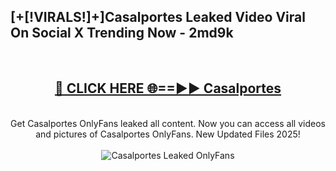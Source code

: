 <h2>[+[!VIRALS!]+]Casalportes Leaked Video Viral On Social X Trending Now - 2md9k</h2>
<br>
<div align="center">
<h2><a href="https://libra.edu.pl?Casalportes" rel="nofollow">🔴 CLICK HERE 🌐==►► Casalportes</a></h2>
<br>
Get Casalportes OnlyFans leaked all content. Now you can access all videos and pictures of Casalportes OnlyFans. New Updated Files 2025!
<br>
<br>
<a href="https://libra.edu.pl?Casalportes" rel="nofollow" data-target="animated-image.originalLink"><img src="https://i.ibb.co.com/WyWwxjT/player-gif2.gif" alt="Casalportes Leaked OnlyFans" style="max-width: 100%; display: inline-block;" data-target="animated-image.originalImage"></a>
</div>
<br>